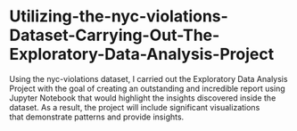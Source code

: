 # Utilizing-the-nyc-violations-Dataset-Carrying-Out-The-Exploratory-Data-Analysis-Project
Using the nyc-violations dataset, I carried out the Exploratory Data Analysis Project with the goal of creating an outstanding and incredible report using Jupyter Notebook that would highlight the insights discovered inside the dataset. As a result, the project will include significant visualizations that demonstrate patterns and provide insights.
